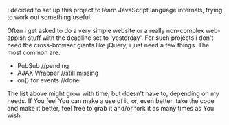 I decided to set up this project to learn JavaScript language internals, trying to work out something useful.

Often i get asked to do a very simple website or a really non-complex web-appish stuff with the deadline set to 'yesterday'. For such projects i don't need the cross-browser giants like jQuery, i just need a few things. The most common are:

 - PubSub //pending
 - AJAX Wrapper //still missing
 - on() for events //done

The list above might grow with time, but doesn't have to, depending on my needs. If You feel You can make a use of it, or, even better, take the code and make it better, feel free to grab it and/or fork it as many times as You wish.